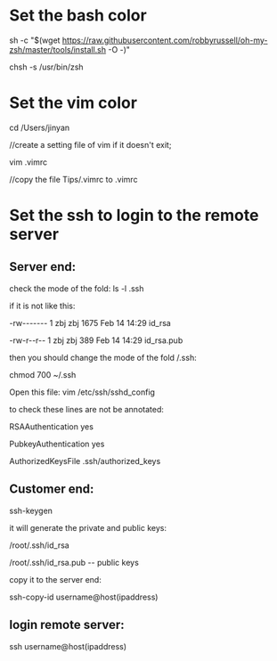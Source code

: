 # Set the bash color

sh -c "$(wget https://raw.githubusercontent.com/robbyrussell/oh-my-zsh/master/tools/install.sh -O -)"

chsh -s /usr/bin/zsh

# Set the vim color
cd /Users/jinyan

//create a setting file of vim if it doesn't exit;

vim .vimrc 

//copy the file Tips/.vimrc to .vimrc


# Set the ssh to login to the remote server

## Server end:

check the mode of the fold: ls -l .ssh 

if it is not like this:

-rw------- 1 zbj zbj 1675 Feb 14 14:29 id_rsa

-rw-r--r-- 1 zbj zbj  389 Feb 14 14:29 id_rsa.pub

then you should change the mode of the fold /.ssh:

chmod 700 ~/.ssh

Open this file: vim /etc/ssh/sshd_config

to check these lines are not be annotated:

RSAAuthentication yes

PubkeyAuthentication yes

AuthorizedKeysFile .ssh/authorized_keys


## Customer end:

ssh-keygen

it will generate the private and public keys:

/root/.ssh/id_rsa

/root/.ssh/id_rsa.pub -- public keys

copy it to the server end:

ssh-copy-id username@host(ipaddress)


## login remote server:

ssh username@host(ipaddress)



